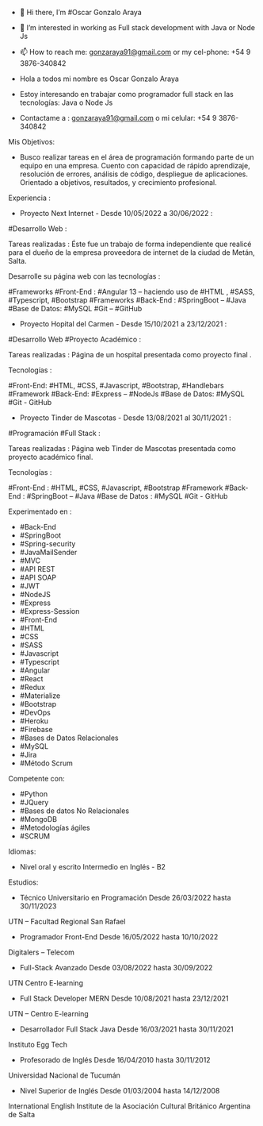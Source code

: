 - 👋 Hi there, I’m #Oscar Gonzalo Araya
- 👀 I’m interested in working as Full stack development with Java or Node Js
- 📫 How to reach me: gonzaraya91@gmail.com or my cel-phone: +54 9 3876-340842 

- Hola a todos mi nombre es Oscar Gonzalo Araya
- Estoy interesando en trabajar como programador full stack en las tecnologías: Java o Node Js
- Contactame a : gonzaraya91@gmail.com o mi celular: +54 9 3876-340842

Mis Objetivos: 

- Busco realizar tareas en el área de programación formando parte de un equipo en una empresa. Cuento con capacidad de rápido aprendizaje, resolución de errores, análisis de código, despliegue de aplicaciones. Orientado a objetivos, resultados, y crecimiento profesional. 

Experiencia : 

- Proyecto Next Internet - Desde 10/05/2022 a 30/06/2022 :

#Desarrollo Web :

Tareas realizadas : Éste fue un trabajo de forma independiente que realicé para el dueño de la empresa proveedora de internet de la ciudad de Metán, Salta. 

Desarrolle su página web con las tecnologías : 

#Frameworks #Front-End : #Angular 13 – haciendo uso de #HTML , #SASS, #Typescript, #Bootstrap
#Frameworks #Back-End : #SpringBoot – #Java
#Base de Datos: #MySQL
#Git – #GitHub

- Proyecto Hopital del Carmen - Desde 15/10/2021 a 23/12/2021 :

 #Desarrollo Web #Proyecto Académico :
 
 Tareas realizadas : Página de un hospital presentada como proyecto final .
 
 Tecnologías :
 
 #Front-End: #HTML, #CSS, #Javascript, #Bootstrap, #Handlebars 
 #Framework #Back-End: #Express – #NodeJs
 #Base de Datos: #MySQL
 #Git - GitHub
 
 - Proyecto Tinder de Mascotas - Desde 13/08/2021 al 30/11/2021 :
 
 #Programación #Full Stack :
 
 Tareas realizadas : Página web Tinder de Mascotas presentada como proyecto académico final.
 
 Tecnologías : 
 
#Front-End : #HTML, #CSS, #Javascript, #Bootstrap
#Framework #Back-End : #SpringBoot – #Java
#Base de Datos : #MySQL
#Git - GitHub
  
  Experimentado en :
  
  - #Back-End
  - #SpringBoot
  - #Spring-security
  - #JavaMailSender
  - #MVC
  - #API REST
  - #API SOAP
  - #JWT
  - #NodeJS
  - #Express
  - #Express-Session
  - #Front-End
  - #HTML
  - #CSS
  - #SASS
  - #Javascript
  - #Typescript
  - #Angular
  - #React
  - #Redux
  - #Materialize
  - #Bootstrap
  - #DevOps
  - #Heroku
  - #Firebase
  - #Bases de Datos Relacionales
  - #MySQL
  - #Jira
  - #Método Scrum
  
  Competente con:
  
  - #Python
  - #JQuery
  - #Bases de datos No Relacionales
  - #MongoDB
  - #Metodologías ágiles
  - #SCRUM
  
  Idiomas: 
  - Nivel oral y escrito Intermedio en Inglés - B2 
  
  Estudios: 
  
  - Técnico Universitario en Programación Desde 26/03/2022 hasta 30/11/2023
   
   UTN – Facultad Regional San Rafael

  - Programador Front-End Desde 16/05/2022 hasta 10/10/2022
  
  Digitalers – Telecom

  - Full-Stack Avanzado Desde 03/08/2022 hasta 30/09/2022
   
   UTN Centro E-learning

  - Full Stack Developer MERN Desde 10/08/2021 hasta 23/12/2021
  
  UTN – Centro E-learning 

  - Desarrollador Full Stack Java Desde 16/03/2021 hasta 30/11/2021
  
  Instituto Egg Tech
   
  - Profesorado de Inglés Desde 16/04/2010 hasta 30/11/2012
  
  Universidad Nacional de Tucumán
    
  - Nivel Superior de Inglés Desde 01/03/2004 hasta 14/12/2008
  
  International English Institute de la Asociación Cultural Británico Argentina de Salta
   
   
  

